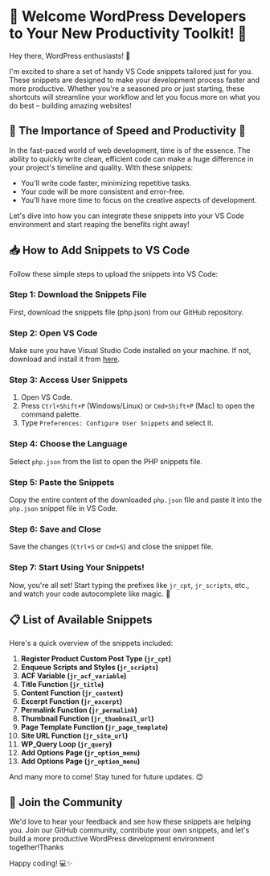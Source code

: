 # 🚀 Welcome WordPress Developers to Your New Productivity Toolkit! 🚀

Hey there, WordPress enthusiasts! 🎉

I'm excited to share a set of handy VS Code snippets tailored just for you. These snippets are designed to make your development process faster and more productive. Whether you're a seasoned pro or just starting, these shortcuts will streamline your workflow and let you focus more on what you do best – building amazing websites!

## 🌟 The Importance of Speed and Productivity 🌟

In the fast-paced world of web development, time is of the essence. The ability to quickly write clean, efficient code can make a huge difference in your project's timeline and quality. With these snippets:
- You'll write code faster, minimizing repetitive tasks.
- Your code will be more consistent and error-free.
- You'll have more time to focus on the creative aspects of development.

Let's dive into how you can integrate these snippets into your VS Code environment and start reaping the benefits right away!

## 📥 How to Add Snippets to VS Code

Follow these simple steps to upload the snippets into VS Code:

### Step 1: Download the Snippets File
First, download the snippets file (php.json) from our GitHub repository.

### Step 2: Open VS Code
Make sure you have Visual Studio Code installed on your machine. If not, download and install it from [here](https://code.visualstudio.com/).

### Step 3: Access User Snippets
1. Open VS Code.
2. Press `Ctrl+Shift+P` (Windows/Linux) or `Cmd+Shift+P` (Mac) to open the command palette.
3. Type `Preferences: Configure User Snippets` and select it.

### Step 4: Choose the Language
Select `php.json` from the list to open the PHP snippets file.

### Step 5: Paste the Snippets
Copy the entire content of the downloaded `php.json` file and paste it into the `php.json` snippet file in VS Code.

### Step 6: Save and Close
Save the changes (`Ctrl+S` or `Cmd+S`) and close the snippet file.

### Step 7: Start Using Your Snippets!
Now, you're all set! Start typing the prefixes like `jr_cpt`, `jr_scripts`, etc., and watch your code autocomplete like magic. 🚀

## 📋 List of Available Snippets

Here's a quick overview of the snippets included:

1. **Register Product Custom Post Type (`jr_cpt`)**
2. **Enqueue Scripts and Styles (`jr_scripts`)**
3. **ACF Variable (`jr_acf_variable`)**
4. **Title Function (`jr_title`)**
5. **Content Function (`jr_content`)**
6. **Excerpt Function (`jr_excerpt`)**
7. **Permalink Function (`jr_permalink`)**
8. **Thumbnail Function (`jr_thumbnail_url`)**
9. **Page Template Function (`jr_page_template`)**
10. **Site URL Function (`jr_site_url`)**
11. **WP_Query Loop (`jr_query`)**
12. **Add Options Page (`jr_option_menu`)**
12. **Add Options Page (`jr_option_menu`)**

And many more to come! Stay tuned for future updates. 😊

## 🤝 Join the Community

We'd love to hear your feedback and see how these snippets are helping you. Join our GitHub community, contribute your own snippets, and let's build a more productive WordPress development environment together!Thanks

Happy coding! 💻✨

